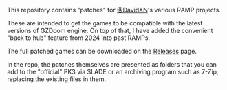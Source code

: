This repository contains "patches" for [@DavidXN](https://github.com/davidxn)'s various RAMP projects.

These are intended to get the games to be compatible with the latest versions of GZDoom engine.
On top of that, I have added the convenient "back to hub" feature from 2024 into past RAMPs.

The full patched games can be downloaded on the [Releases](../../releases) page.

In the repo, the patches themselves are presented as folders that you can add to the "official" PK3 via SLADE or an archiving program such as 7-Zip, replacing the existing files in them.
